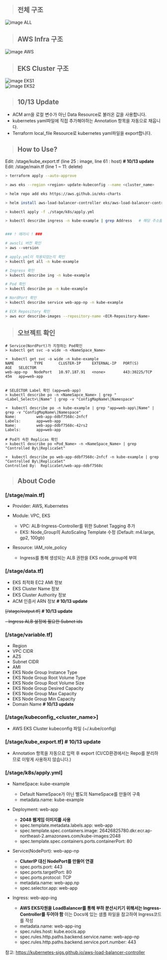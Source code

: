 > ## 전체 구조
![image ALL](./src/all.png)

> ## AWS Infra 구조
![image AWS](./src/aws.png)

> ## EKS Cluster 구조
![image EKS1](./src/eks1.png)  
![image EKS2](./src/eks2.png)

> ## 10/13 Update

- ACM arn을 로컬 변수가 아닌 Data Resource로 불러온 값을 사용합니다.
- kubernetes yaml파일에 직접 추가해야하는 Annotation 항목을 자동으로 채웁니다.
- Terraform local_file Resource로 kubernetes yaml파일을 export합니다.

> ## How to Use?

Edit: /stage/kube_export.tf (line 25 : image, line 61 : host)  <b># 10/13 update</b>  
Edit: /stage/main.tf (line 1 ~ 11: delete)


```sh
> terraform apply --auto-approve

> aws eks --region <region> update-kubeconfig --name <cluster_name>

> helm repo add eks https://aws.github.io/eks-charts

> helm install aws-load-balancer-controller eks/aws-load-balancer-controller -n kube-system --set clusterName=<cluster_name>

> kubectl apply -f ./stage/k8s/apply.yml

> kubectl describe ingress -n kube-example | grep Address   # 해당 주소를 DNS CNAME에 등록


### ! 에러시 ! ###

# awscli 버전 확인
> aws --version

# apply.yml이 적용되었는지 확인
> kubectl get all -n kube-example

# Ingress 확인
> kubectl describe ing -n kube-example

# Pod 확인
> kubectl describe po -n kube-example

# NordPort 확인
> kubectl describe service web-app-np -n kube-example

# ECR Repository 확인
> aws ecr describe-images --repository-name <ECR-Repository-Name>
```

> ## 오브젝트 확인

```
# Service(NordPort)가 지정하는 Pod확인
> kubectl get svc -o wide -n <NameSpace_Name>

➜  kubectl get svc -o wide -n kube-example
NAME         TYPE       CLUSTER-IP     EXTERNAL-IP   PORT(S)         AGE   SELECTOR
web-app-np   NodePort   10.97.187.91   <none>        443:30225/TCP   45m   app=web-app


# SELECTOR Label 확인 (app=web-app)
> kubectl describe po -n <NameSapce_Name> | grep "<Label_Select>\|Name" | grep -v "ConfigMapName\|Namespace" 

➜  kubectl describe po -n kube-example | grep "app=web-app\|Name" | grep -v "ConfigMapName\|Namespace"
Name:         web-app-ddbf7568c-2nfcf
Labels:       app=web-app
Name:         web-app-ddbf7568c-42rs2
Labels:       app=web-app

# Pod가 속한 Replicas 확인
> kubectl describe po <Pod_Name> -n <NameSpace_Name> | grep "Controlled By\|ReplicaSet"

➜  kubectl describe po web-app-ddbf7568c-2nfcf -n kube-example | grep "Controlled By\|ReplicaSet"
Controlled By:  ReplicaSet/web-app-ddbf7568c
```

> ## About Code

### [/stage/main.tf]

- Provider: AWS, Kubernetes

- Module: VPC, EKS
    - VPC: ALB-Ingress-Controller를 위한 Subnet Tagging 추가
    - EKS: Node_Group의 AutoScaling Template 수정 (Default: m4.large, gp2, 100gb)

- Resource: IAM_role_policy
    - Ingress를 통해 생성되는 ALB 권한을 EKS node_group에 부여

### [/stage/data.tf]

- EKS 최적화 EC2 AMI 정보
- EKS Cluster Name 정보
- EKS Cluster Authority 정보
- ACM 인증서 ARN 정보 <b># 10/13 update</b>

~~[/stage/output.tf]~~ <b># 10/13 update</b>

~~- Ingress ALB 설정에 필요한 Subnet ids~~

### [/stage/variable.tf]

- Region
- VPC CIDR
- AZS
- Subnet CIDR
- AMI
- EKS Node Group Instance Type
- EKS Node Group Root Volume Type
- EKS Node Group Root Volume Size
- EKS Node Group Desired Capacity
- EKS Node Group Max Capacity
- EKS Node Group Min Capacity
- Domain Name   <b># 10/13 update</b>

### [/stage/kubeconfig_<cluster_name>]

- AWS EKS Cluster kubeconfig 파일 (~/.kube/config)

### [/stage/kube_export.tf]     <b># 10/13 update</b>

- Annotation 항목을 자동으로 입력 후 export (CI/CD환경에서는 Repo를 분리하므로 이렇게 사용하지 않습니다.)

### [/stage/k8s/apply.yml]

- NameSpace: kube-example
    - Default NameSpace가 아닌 별도의 NameSpace를 만들어 구축
    - metadata.name: kube-example

- Deployment: web-app
    - <b>2048 웹게임 이미지를 사용</b>
    - spec.template.metadata.labels.app: web-app
    - spec.template.spec.containers.image: 26426825780.dkr.ecr.ap-northeast-2.amazonaws.com/kube-images:2048
    - spec.template.spec.containers.ports.containerPort: 80

- Service(NodePort): web-app-np
    - <b>CluterIP 대신 NodePort를 만들어 연결</b>
    - spec.ports.port: 443
    - spec.ports.targetPort: 80
    - spec.ports.protocol: TCP
    - metadata.name: web-app.np
    - spec.selector.app: web-app

- Ingress: web-app-ing
    - <b>AWS EKS자원을 LoadBalancer를 통해 부하 분산시키기 위해서는 Ingress-Controller를 두어야 함</b>
    이는 Docs에 있는 샘플 파일을 참고하여 Ingress코드를 작성
    - metadata.name: web-app-ing
    - spec.rules.host: kube.eocis.app
    - spec.rules.http.paths.backend.service.name: web-app-np
    - spec.rules.http.paths.backend.service.port.number: 443

참고: https://kubernetes-sigs.github.io/aws-load-balancer-controller
